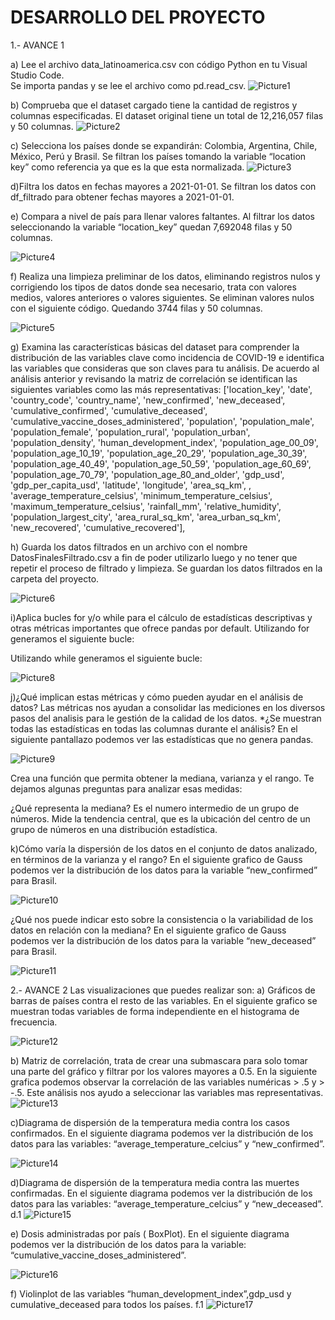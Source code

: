 # DESARROLLO DEL PROYECTO

 1.- AVANCE 1

a) Lee el archivo data_latinoamerica.csv con código Python en tu Visual Studio Code.  
Se importa pandas y se lee el archivo como pd.read_csv.
![Picture1](Desktop/PROYECTO_LABORATORIOS_COVID19/IMAGENES/Picture1.png)

 b) Comprueba que el dataset cargado tiene la cantidad de registros y columnas especificadas.
El dataset original tiene un total de 12,216,057 filas y 50 columnas.
![Picture2](Desktop/PROYECTO_LABORATORIOS_COVID19/IMAGENES/Picture2.png) 

c) Selecciona los países donde se expandirán: Colombia, Argentina, Chile, México, Perú y Brasil.
Se filtran los países tomando la variable “location key” como referencia ya que es la que esta normalizada.
![Picture3](Desktop/PROYECTO_LABORATORIOS_COVID19/IMAGENES/Picture3.png)

d)Filtra los datos en fechas mayores a 2021-01-01.
  Se filtran los datos con df_filtrado para obtener fechas mayores a 2021-01-01.
  

e) Compara a nivel de país para llenar valores faltantes.
Al filtrar los datos seleccionando la variable “location_key” quedan 7,692048 filas y 50 columnas.

  ![Picture4](Desktop/PROYECTO_LABORATORIOS_COVID19/IMAGENES/Picture4.png) 

f) Realiza una limpieza preliminar de los datos, eliminando registros nulos y corrigiendo los tipos de datos donde sea necesario, trata con valores medios, valores anteriores o valores siguientes.
Se eliminan valores nulos con el siguiente código. Quedando 3744 filas y 50 columnas.

![Picture5](Desktop/PROYECTO_LABORATORIOS_COVID19/IMAGENES/Picture5.png) 

g) Examina las características básicas del dataset para comprender la distribución de las variables clave como incidencia de COVID-19 e identifica las variables que consideras que son claves para tu análisis.
De acuerdo al análisis anterior y revisando la matriz de correlación se identifican las siguientes variables como las más representativas:
['location_key', 'date', 'country_code', 'country_name', 'new_confirmed',
       'new_deceased', 'cumulative_confirmed', 'cumulative_deceased',
       'cumulative_vaccine_doses_administered', 'population',
       'population_male', 'population_female', 'population_rural',
       'population_urban', 'population_density', 'human_development_index',
       'population_age_00_09', 'population_age_10_19', 'population_age_20_29',
       'population_age_30_39', 'population_age_40_49', 'population_age_50_59',
       'population_age_60_69', 'population_age_70_79',
       'population_age_80_and_older', 'gdp_usd', 'gdp_per_capita_usd',
       'latitude', 'longitude', 'area_sq_km', 
       , 'average_temperature_celsius',
       'minimum_temperature_celsius', 'maximum_temperature_celsius',
       'rainfall_mm', 'relative_humidity', 'population_largest_city',
       'area_rural_sq_km', 'area_urban_sq_km', 
       'new_recovered', 'cumulative_recovered'],

h) Guarda los datos filtrados en un archivo con el nombre DatosFinalesFiltrado.csv a fin de poder utilizarlo luego y no tener que repetir el proceso de filtrado y limpieza.
Se guardan los datos filtrados en la carpeta del proyecto.

![Picture6](Desktop/PROYECTO_LABORATORIOS_COVID19/IMAGENES/Picture6.png) 

i)Aplica bucles for y/o while para el cálculo de estadísticas descriptivas y otras métricas importantes que ofrece pandas por default.
Utilizando for generamos el siguiente bucle:




Utilizando while generamos el siguiente bucle: 

![Picture8](Desktop/PROYECTO_LABORATORIOS_COVID19/IMAGENES/Picture8.png) 

j)¿Qué implican estas métricas y cómo pueden ayudar en el análisis de datos?
Las métricas nos ayudan a consolidar las mediciones en los diversos pasos del analisis para le gestión de la calidad de los datos.
*¿Se muestran todas las estadísticas en todas las columnas durante el análisis?
En el siguiente pantallazo podemos ver las estadísticas que no genera pandas.

![Picture9](Desktop/PROYECTO_LABORATORIOS_COVID19/IMAGENES/Picture9.png)

Crea una función que permita obtener la mediana, varianza y el rango. Te dejamos algunas preguntas para analizar esas medidas:

¿Qué representa la mediana?
Es el numero intermedio de un grupo de números. Mide la tendencia central, que es la ubicación del centro de un grupo de números en una distribución estadística.


k)Cómo varía la dispersión de los datos en el conjunto de datos analizado, en términos de la varianza y el rango? En el siguiente grafico de Gauss podemos ver la distribución de los datos para la variable “new_confirmed” para Brasil.

![Picture10](Desktop/PROYECTO_LABORATORIOS_COVID19/IMAGENES/Picture10.png) 

¿Qué nos puede indicar esto sobre la consistencia o la variabilidad de los datos en relación con la 
mediana? En el siguiente grafico de Gauss podemos ver la distribución de los datos para la variable “new_deceased” para Brasil.

![Picture11](Desktop/PROYECTO_LABORATORIOS_COVID19/IMAGENES/Picture11.png) 

2.- AVANCE 2 
Las visualizaciones que puedes realizar son:
a) Gráficos de barras de países contra el resto de las variables. En el siguiente grafico se muestran todas variables de forma independiente en el histograma de frecuencia.

![Picture12](Desktop/PROYECTO_LABORATORIOS_COVID19/IMAGENES/Picture12.png)

b) Matriz de correlación, trata de crear una submascara para solo tomar una parte del gráfico y filtrar por los valores mayores a 0.5.      En la siguiente grafica podemos observar la correlación de las variables numéricas > .5 y  > -.5. Este análisis nos ayudo a seleccionar las variables mas representativas.                                                                                                                        
![Picture13](Desktop/PROYECTO_LABORATORIOS_COVID19/IMAGENES/Picture13.png) 

c)Diagrama de dispersión de la temperatura media contra los casos confirmados. En el siguiente diagrama podemos ver la distribución de los datos para las variables: “average_temperature_celcius” y “new_confirmed”.

![Picture14](Desktop/PROYECTO_LABORATORIOS_COVID19/IMAGENES/Picture14.png)


d)Diagrama de dispersión de la temperatura media contra las muertes confirmadas. En el siguiente diagrama podemos ver la distribución de los datos para las variables: “average_temperature_celcius” y “new_deceased”. 
						d.1
![Picture15](Desktop/PROYECTO_LABORATORIOS_COVID19/IMAGENES/Picture15.png) 


e) Dosis administradas por país ( BoxPlot). En el siguiente diagrama podemos ver la distribución de los datos para la variable: “cumulative_vaccine_doses_administered”.

![Picture16](Desktop/PROYECTO_LABORATORIOS_COVID19/IMAGENES/Picture16.png) 

f) Violinplot de las variables “human_development_index”,gdp_usd y cumulative_deceased para todos los países.
					f.1
![Picture17](Desktop/PROYECTO_LABORATORIOS_COVID19/IMAGENES/Picture17.png) 




      
















  


